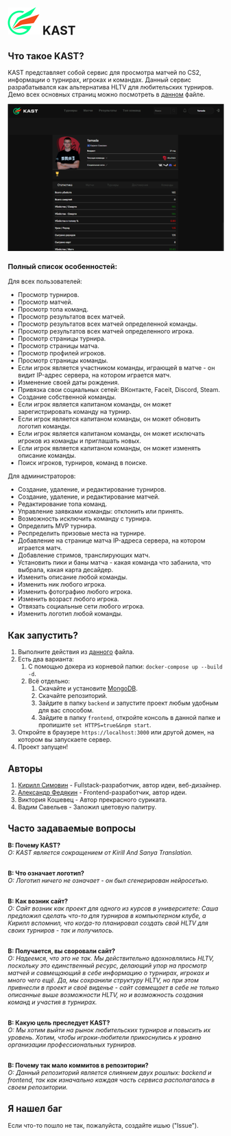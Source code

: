 # ![логотип KAST](https://github.com/Tamada4a/KAST/blob/main/frontend/public/kast.svg) KAST

## Что такое KAST?
KAST представляет собой сервис для просмотра матчей по CS2, информации о турнирах, игроках и командах. Данный сервис разрабатывался как альтернатива HLTV для любительских турниров.
Демо всех основных страниц можно посмотреть в <a href="https://github.com/Tamada4a/KAST/blob/main/docs/ru/PagesDemo.md">данном</a> файле.

![Профиль игрока](https://github.com/Tamada4a/KAST/blob/main/assets/1.%20Player%20profile.png)

### Полный список особенностей:
Для всех пользователей:<ul>
<li>Просмотр турниров.</li>
<li>Просмотр матчей.</li>
<li>Просмотр топа команд.</li>
<li>Просмотр результатов всех матчей.</li>
<li>Просмотр результатов всех матчей определенной команды.</li>
<li>Просмотр результатов всех матчей определенного игрока.</li>
<li>Просмотр страницы турнира.</li>
<li>Просмотр страницы матча.</li>
<li>Просмотр профилей игроков.</li>
<li>Просмотр страницы команды.</li>
<li>Если игрок является участником команды, играющей в матче - он видит IP-адрес сервера, на котором играется матч.</li>
<li>Изменение своей даты рождения.</li>
<li>Привязка свои социальных сетей: ВКонтакте, Faceit, Discord, Steam.</li>
<li>Создание собственной команды.</li>
<li>Если игрок является капитаном команды, он может зарегистрировать команду на турнир.</li>
<li>Если игрок является капитаном команды, он может обновить логотип команды.</li>
<li>Если игрок является капитаном команды, он может исключать игроков из команды и приглашать новых.</li>
<li>Если игрок является капитаном команды, он может изменять описание команды.</li>
<li>Поиск игроков, турниров, команд в поиске.</li>
</ul>

Для администраторов:<ul>
<li>Создание, удаление, и редактирование турниров.</li>
<li>Создание, удаление, и редактирование матчей.</li>
<li>Редактирование топа команд.</li>
<li>Управление заявками команды: отклонить или принять.</li>
<li>Возможность исключить команду с турнира.</li>
<li>Определить MVP турнира.</li>
<li>Респределить призовые места на турнире.</li>
<li>Добавление на странице матча IP-адреса сервера, на котором играется матч.</li>
<li>Добавление стримов, транслирующих матч.</li>
<li>Установить пики и баны матча - какая команда что забанила, что выбрала, какая карта десайдер.</li>
<li>Изменить описание любой команды.</li>
<li>Изменить ник любого игрока.</li>
<li>Изменить фотографию любого игрока.</li>
<li>Изменить возраст любого игрока.</li>
<li>Отвязать социальные сети любого игрока.</li>
<li>Изменить логотип любой команды.</li>
</ul>

## Как запустить?
1. Выполните действия из <a href="https://github.com/Tamada4a/KAST/blob/main/docs/ru/BeforeStart.md">данного</a> файла.
2. Есть два варианта:
   1. С помощью докера из корневой папки: `docker-compose up --build -d`.
   2. Всё отдельно:
      1. Скачайте и установите <a href="https://www.mongodb.com/">MongoDB</a>.
      2. Скачайте репозиторий.
      3. Зайдите в папку `backend` и запустите проект любым удобным для вас способом.
      4. Зайдите в папку `frontend`, откройте консоль в данной папке и пропишите `set HTTPS=true&&npm start`.
3. Откройте в браузере `https://localhost:3000` или другой домен, на котором вы запускаете сервер.
4. Проект запущен!

## Авторы
1. <a href="https://github.com/Tamada4a">Кирилл Симовин</a> - Fullstack-разработчик, автор идеи, веб-дизайнер.
2. <a href="https://github.com/ugly4">Александр Федякин</a> - Frontend-разработчик, автор идеи.
3. Виктория Кошевец - Автор прекрасного суриката.
4. Вадим Савельев - Заложил цветовую палитру.

## Часто задаваемые вопросы
<b>В: Почему KAST?</b>  
<i>О: KAST является сокращением от Kirill And Sanya Translation.</i><br></br>

<b>В: Что означает логотип?</b>  
<i>О: Логотип ничего не означает - он был сгенерирован нейросетью.</i><br></br>

<b>В: Как возник сайт?</b>  
<i>О: Сайт возник как проект для одного из курсов в университете: Саша предложил сделать что-то для турниров в компьютерном клубе, а Кирилл вспомнил, что когда-то планировал создать свой HLTV для своих турниров - так и получилось.</i><br></br>

<b>В: Получается, вы своровали сайт?</b>  
<i>О: Надеемся, что это не так. Мы действительно вдохновлялись HLTV, поскольку это единственный ресурс, делающий упор на просмотр матчей и совмещающий в себе информацию о турнирах, игроках и много чего ещё. Да, мы сохранили структуру HLTV, но при этом привнесли в проект и своё виденье - сайт совмещает в себе не только описанные выше возможности HLTV, но и возможность создания команд и участия в турнирах.</i><br></br>

<b>В: Какую цель преследует KAST?</b>  
<i>О: Мы хотим выйти на рынок любительских турниров и повысить их уровень. Хотим, чтобы игроки-любители прикоснулись к уровню организации профессиональных турниров.</i><br></br>

<b>В: Почему так мало коммитов в репозитории?</b>  
<i>О: Данный репозиторий является слиянием двух рошлых: backend и frontend, так как изначально каждая часть сервиса располагалась в своем репозитории.</i>

## Я нашел баг
Если что-то пошло не так, пожалуйста, создайте ишью ("Issue").
